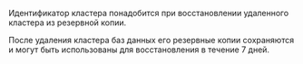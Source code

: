 Идентификатор кластера понадобится при восстановлении удаленного кластера из резервной копии.

После удаления кластера баз данных его резервные копии сохраняются и могут быть использованы для восстановления в течение 7 дней.
